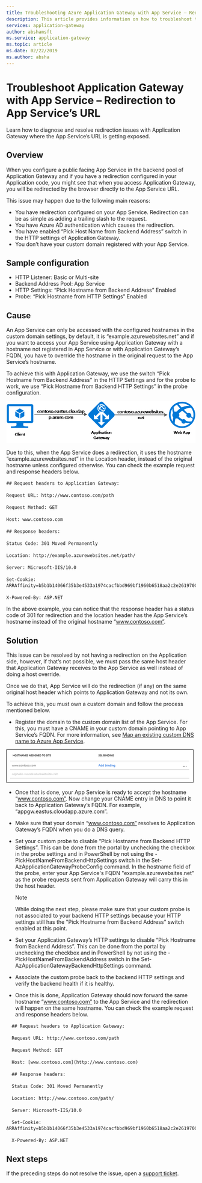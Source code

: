 ```yaml
---
title: Troubleshooting Azure Application Gateway with App Service – Redirection to App Service’s URL
description: This article provides information on how to troubleshoot the redirection issue when Azure Application Gateway is used with Azure App Service
services: application-gateway
author: abshamsft
ms.service: application-gateway
ms.topic: article
ms.date: 02/22/2019
ms.author: absha
---
```


# Troubleshoot Application Gateway with App Service – Redirection to App Service’s URL

 Learn how to diagnose and resolve redirection issues with Application Gateway where the App Service’s URL is getting exposed.

## Overview

When you configure a public facing App Service in the backend pool of Application Gateway and if you have a redirection configured in your Application code, you might see that when you access Application Gateway, you will be redirected by the browser directly to the App Service URL.

This issue may happen due to the following main reasons:

- You have redirection configured on your App Service. Redirection can be as simple as adding a trailing slash to the request.
- You have Azure AD authentication which causes the redirection.
- You have enabled “Pick Host Name from Backend Address” switch in the HTTP settings of Application Gateway.
- You don’t have your custom domain registered with your App Service.

## Sample configuration

- HTTP Listener: Basic or Multi-site
- Backend Address Pool: App Service
- HTTP Settings: “Pick Hostname from Backend Address” Enabled
- Probe: “Pick Hostname from HTTP Settings” Enabled

## Cause

An App Service can only be accessed with the configured hostnames in the custom domain settings, by default, it is “example.azurewebsites.net” and if you want to access your App Service using Application Gateway with a hostname not registered in App Service or with Application Gateway’s FQDN, you have to override the hostname in the original request to the App Service’s hostname.

To achieve this with Application Gateway, we use the switch “Pick Hostname from Backend Address” in the HTTP Settings and for the probe to work, we use “Pick Hostname from Backend HTTP Settings” in the probe configuration.

![appservice-1](.\media\troubleshoot-app-service-redirection-app-service-url\appservice-1.png)

Due to this, when the App Service does a redirection, it uses the hostname “example.azurewebsites.net” in the Location header, instead of the original hostname unless configured otherwise. You can check the example request and response headers below.
```
## Request headers to Application Gateway:

Request URL: http://www.contoso.com/path

Request Method: GET

Host: www.contoso.com

## Response headers:

Status Code: 301 Moved Permanently

Location: http://example.azurewebsites.net/path/

Server: Microsoft-IIS/10.0

Set-Cookie: ARRAffinity=b5b1b14066f35b3e4533a1974cacfbbd969bf1960b6518aa2c2e2619700e4010;Path=/;HttpOnly;Domain=example.azurewebsites.net

X-Powered-By: ASP.NET
```
In the above example, you can notice that the response header has a status code of 301 for redirection and the location header has the App Service’s hostname instead of the original hostname “www.contoso.com”.

## Solution

This issue can be resolved by not having a redirection on the Application side, however, if that’s not possible, we must pass the same host header that Application Gateway receives to the App Service as well instead of doing a host override.

Once we do that, App Service will do the redirection (if any) on the same original host header which points to Application Gateway and not its own.

To achieve this, you must own a custom domain and follow the process mentioned below.

- Register the domain to the custom domain list of the App Service. For this, you must have a CNAME in your custom domain pointing to App Service’s FQDN. For more information, see [Map an existing custom DNS name to Azure App Service](https://docs.microsoft.com//azure/app-service/app-service-web-tutorial-custom-domain).

![appservice-2](.\media\troubleshoot-app-service-redirection-app-service-url\appservice-2.png)

- Once that is done, your App Service is ready to accept the hostname “www.contoso.com”. Now change your CNAME entry in DNS to point it back to Application Gateway’s FQDN. For example, “appgw.eastus.cloudapp.azure.com”.

- Make sure that your domain “www.contoso.com” resolves to Application Gateway’s FQDN when you do a DNS query.

- Set your custom probe to disable “Pick Hostname from Backend HTTP Settings”. This can be done from the portal by unchecking the checkbox in the probe settings and in PowerShell by not using the -PickHostNameFromBackendHttpSettings switch in the Set-AzApplicationGatewayProbeConfig command. In the hostname field of the probe, enter your App Service's FQDN "example.azurewebsites.net" as the probe requests sent from Application Gateway will carry this in the host header.

  > [!NOTE]
  > While doing the next step, please make sure that your custom probe is not associated to your backend HTTP settings because your HTTP settings still has the "Pick Hostname from Backend Address" switch enabled at this point.

- Set your Application Gateway’s HTTP settings to disable “Pick Hostname from Backend Address”. This can be done from the portal by unchecking the checkbox and in PowerShell by not using the -PickHostNameFromBackendAddress switch in the Set-AzApplicationGatewayBackendHttpSettings command.

- Associate the custom probe back to the backend HTTP settings and verify the backend health if it is healthy.

- Once this is done, Application Gateway should now forward the same hostname “www.contoso.com” to the App Service and the redirection will happen on the same hostname. You can check the example request and response headers below.
```
  ## Request headers to Application Gateway:

  Request URL: http://www.contoso.com/path

  Request Method: GET

  Host: [www.contoso.com](http://www.contoso.com)

  ## Response headers:

  Status Code: 301 Moved Permanently

  Location: http://www.contoso.com/path/

  Server: Microsoft-IIS/10.0

  Set-Cookie: ARRAffinity=b5b1b14066f35b3e4533a1974cacfbbd969bf1960b6518aa2c2e2619700e4010;Path=/;HttpOnly;Domain=www.contoso.com

  X-Powered-By: ASP.NET
```
## Next steps

If the preceding steps do not resolve the issue, open a [support ticket](https://azure.microsoft.com/support/options/).
